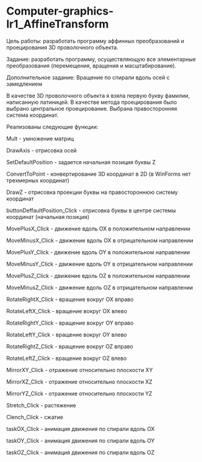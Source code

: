 # Computer-graphics-lr1_AffineTransform
Цель работы: разработать программу аффинных преобразований и проецирования 3D проволочного объекта.

Задание: разработать программу, осуществляющую все элементарные преобразования (перемещения, вращения и масштабирование). 

Дополнительное задание: Вращение по спирали вдоль осей с замедлением

В качестве 3D проволочного объекта я взяла первую букву фамилии, написанную латиницей.
В качестве метода проецирования было выбрано центральное проецирование.
Выбрана правосторонняя система координат.

Реализованы следующие функции:

Mult - умножение матриц

DrawAxis - отрисовка осей

SetDefaultPosition - задается начальная позиция буквы Z

ConvertToPoint - конвертирование 3D координат в 2D (в WinForms нет трехмерных координат)

DrawZ - отрисовка проекции буквы на правостороннюю систему координат

buttonDeffaultPosition_Click - отрисовка буквы в центре системы координат (начальная позиция)

MovePlusX_Click - движение вдоль OX в положительном направлении

MoveMinusX_Click - движение вдоль OX в отрицательном направлении

MovePlusY_Click - движение вдоль OY в положительном направлении

MoveMinusY_Click - движение вдоль OY в отрицательном направлении

MovePlusZ_Click - движение вдоль OZ в положительном направлении

MoveMinusZ_Click - движение вдоль OZ в отрицательном направлении

RotateRightX_Click - вращение вокруг OX вправо

RotateLeftX_Click - вращение вокруг OX влево

RotateRightY_Click - вращение вокруг OY вправо

RotateLeftY_Click - вращение вокруг OY влево

RotateRightZ_Click - вращение вокруг OZ вправо

RotateLeftZ_Click - вращение вокруг OZ влево

MirrorXY_Click - отражение относительно плоскости XY

MirrorXZ_Click - отражение относительно плоскости XZ

MirrorYZ_Click - отражение относительно плоскости YZ

Stretch_Click - растяжение

Clench_Click - сжатие

taskOX_Click - анимация движения по спирали вдоль OX

taskOY_Click - анимация движения по спирали вдоль OY

taskOZ_Click - анимация движения по спирали вдоль OZ
